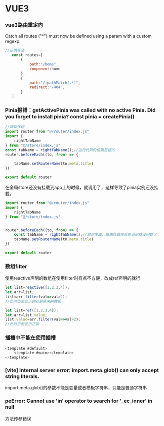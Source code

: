 # VUE3

### vue3路由重定向

Catch all routes ("*") must now be defined using a param with a custom regexp.


```javascript
//正确写法
   const routes=[
       {
           path:"/home",
           component:home
       },
       {
           path:"/:pathMatch(.*)",
           redirect:"/404",
       }
   ]
```

### Pinia报错：getActivePinia was called with no active Pinia. Did you forget to install pinia? const pinia = createPinia()

```javascript
//错误代码
import router from "@/router/index.js"
import {
    rightTabName
} from "@/store/index.js"
const tabName = rightTabName();//这行代码的位置是错的
router.beforeEach((to, from) => {
   
    tabName.setRouterName(to.meta.title)
})

export default router
```
在全局store还没有挂载到app上的时候，就调用了，这样导致了pinia实例还没挂载。
```javascript
import router from "@/router/index.js"
import {
    rightTabName
} from "@/store/index.js"


router.beforeEach((to, from) => {
    const tabName = rightTabName();//放到里面，路由挂载完后在调用就没问题了
    tabName.setRouterName(to.meta.title)
})

export default router
```


### 数组filter

使用reactive声明的数组在使用filter时有点不方便，改成ref声明的就行

```javascript
let list=reactive([1,2,3,4]);
let arr=list;
list=arr.filter(val=>val>2);
//此时页面显示的还是原来的数组
```

```javascript
let list=ref([1,2,3,4]);
let arr=list.value;
list.value=arr.filter(val=>val>2);
//此时页面显示正常
```

### 插槽中不能在使用插槽

```javascript
<template #default>
    <template #main></template>
</template>

```

### [vite] Internal server error: import.meta.glob() can only accept string literals.

import.meta.glob()的参数不能是变量或者模板字符串，只能是普通字符串

### peError: Cannot use 'in' operator to search for '_ec_inner' in null
方法传参错误

